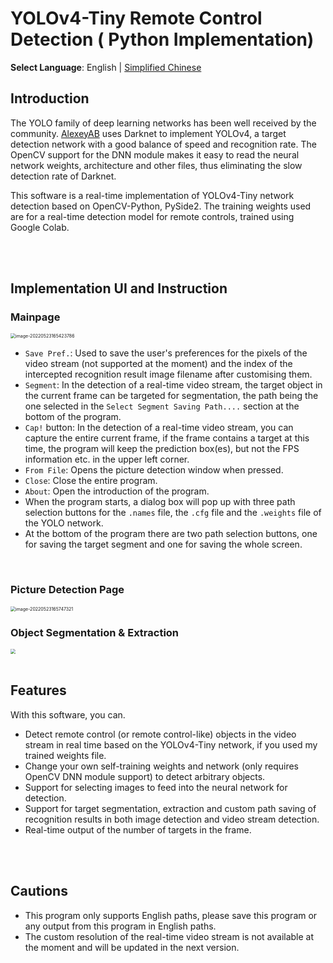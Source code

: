 # YOLOv4-Tiny Remote Control Detection ( Python Implementation)

**Select Language**: English | [Simplified Chinese](https://github.com/marc0cheung/YOLOv4_Detection_dnnOpenCV/blob/main/Python/README_SimplifiedCN.md)



## Introduction

The YOLO family of deep learning networks has been well received by the community. [AlexeyAB](https://github.com/AlexeyAB/darknet/) uses Darknet to implement YOLOv4, a target detection network with a good balance of speed and recognition rate. The OpenCV support for the DNN module makes it easy to read the neural network weights, architecture and other files, thus eliminating the slow detection rate of Darknet.

This software is a real-time implementation of YOLOv4-Tiny network detection based on OpenCV-Python, PySide2. The training weights used are for a real-time detection model for remote controls, trained using Google Colab.

<br>

<br>

## Implementation UI and Instruction

### Mainpage

<img src="https://github.com/marc0cheung/YOLOv4_RemoteDetection_OpenCVDNN/raw/main/Python/README_SimplifiedCN.assets/image-20220523165423786.png" alt="image-20220523165423786" style="zoom: 50%;" />

<br>

- `Save Pref.`: Used to save the user's preferences for the pixels of the video stream (not supported at the moment) and the index of the intercepted recognition result image filename after customising them.
- `Segment`: In the detection of a real-time video stream, the target object in the current frame can be targeted for segmentation, the path being the one selected in the `Select Segment Saving Path....` section at the bottom of the program.
- `Cap!` button: In the detection of a real-time video stream, you can capture the entire current frame, if the frame contains a target at this time, the program will keep the prediction box(es), but not the FPS information etc. in the upper left corner.
- `From File`: Opens the picture detection window when pressed.
- `Close`: Close the entire program.
- `About`: Open the introduction of the program.
- When the program starts, a dialog box will pop up with three path selection buttons for the `.names` file, the `.cfg` file and the `.weights` file of the YOLO network.
- At the bottom of the program there are two path selection buttons, one for saving the target segment and one for saving the whole screen.

<br>

### Picture Detection Page

<img src="https://github.com/marc0cheung/YOLOv4_RemoteDetection_OpenCVDNN/blob/main/Python/README_SimplifiedCN.assets/image-20220523165747321.png?raw=true" alt="image-20220523165747321" style="zoom: 50%;" />

<br>

### Object Segmentation & Extraction

<img src="https://github.com/marc0cheung/YOLOv4_RemoteDetection_OpenCVDNN/blob/main/Python/README_SimplifiedCN.assets/image-20220523165857078.png?raw=true" style="zoom: 50%;" />

<br>

<br>

## Features

With this software, you can.

- Detect remote control (or remote control-like) objects in the video stream in real time based on the YOLOv4-Tiny network, if you used my trained weights file.
- Change your own self-training weights and network (only requires OpenCV DNN module support) to detect arbitrary objects.
- Support for selecting images to feed into the neural network for detection.
- Support for target segmentation, extraction and custom path saving of recognition results in both image detection and video stream detection.
- Real-time output of the number of targets in the frame.

<br>

<br>

## Cautions

- This program only supports English paths, please save this program or any output from this program in English paths.
- The custom resolution of the real-time video stream is not available at the moment and will be updated in the next version.

<br>

<br>

